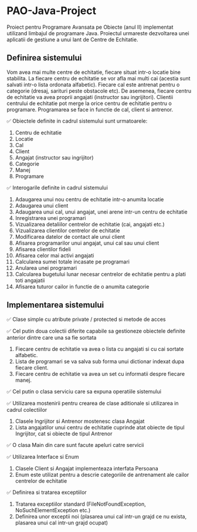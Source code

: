 # PAO-Java-Project
Proiect pentru Programare Avansata pe Obiecte (anul II) implementat utilizand limbajul de programare Java. Proiectul urmareste dezvoltarea unei aplicatii de gestiune a unui lant de Centre de Echitatie. 

## Definirea sistemului

Vom avea mai multe centre de echitatie, fiecare situat intr-o locatie bine stabilita. La fiecare centru de echitatie se vor afla mai multi cai (acestia sunt salvati intr-o lista ordonata alfabetic). Fiecare cal este antrenat pentru o categorie (dresaj, sarituri peste obstacole etc). De asemenea, fiecare centru de echitatie va avea proprii angajati (instructor sau ingrijitori). Clientii centrului de echitatie pot merge la orice centru de echitatie pentru o programare. Programarea se face in functie de cal, client si antrenor. 

✅ Obiectele definite in cadrul sistemului sunt urmatoarele:
1. Centru de echitatie 
2. Locatie
3. Cal
4. Client
5. Angajat (instructor sau ingrijitor)
6. Categorie 
7. Manej
8. Programare 

✅ Interogarile definite in cadrul sistemului 
1. Adaugarea unui nou centru de echitatie intr-o anumita locatie
2. Adaugarea unui client 
3. Adaugarea unui cal, unui angajat, unei arene intr-un centru de echitatie 
4. Inregistrarea unei programari 
5. Vizualizarea detaliilor centrelor de echitatie (cai, angajati etc.)
6. Vizualizarea clientilor centrelor de echitatie 
7. Modificarea datelor de contact ale unui client 
8. Afisarea programarilor unui angajat, unui cal sau unui client 
9. Afisarea clientilor fideli
10. Afisarea celor mai activi angajati 
11. Calcularea sumei totale incasate pe programari 
12. Anularea unei programari 
13. Calcularea bugetului lunar necesar centrelor de echitatie pentru a plati toti angajatii 
14. Afisarea tuturor cailor in functie de o anumita categorie 

## Implementarea sistemului 
✅ Clase simple cu atribute private / protected si metode de acces

✅ Cel putin doua colectii diferite capabile sa gestioneze obiectele definite anterior dintre care una sa fie sortata
1. Fiecare centru de echitatie va avea o lista cu angajati si cu cai sortate alfabetic. 
2. Lista de programari se va salva sub forma unui dictionar indexat dupa fiecare client. 
3. Fiecare centru de echitatie va avea un set cu informatii despre fiecare manej. 

✅ Cel putin o clasa serviciu care sa expuna operatiile sistemului 

✅ Utilizarea mostenirii pentru crearea de clase aditionale si utilizarea in cadrul colectiilor 
1. Clasele Ingrijitor si Antrenor mostenesc clasa Angajat 
2. Lista angajatilor unui centru de echitatie cuprinde atat obiecte de tipul Ingrijitor, cat si obiecte de tipul Antrenor 

✅ O clasa Main din care sunt facute apeluri catre servicii 

✅ Utilizarea Interface si Enum 
1. Clasele Client si Angajat implementeaza interfata Persoana 
2. Enum este utilizat pentru a descrie categoriile de antrenament ale cailor centrelor de echitatie 

✅ Definirea si tratarea exceptiilor
1. Tratarea exceptiilor standard (FileNotFoundException, NoSuchElementException etc.)
2. Definirea unor exceptii noi (plasarea unui cal intr-un grajd ce nu exista, plasarea unui cal intr-un grajd ocupat) 
